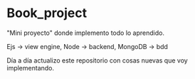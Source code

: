 # Book_project
"Mini proyecto" donde implemento todo lo aprendido.

Ejs -> view engine,
Node -> backend,
MongoDB -> bdd

Día a día actualizo este repositorio con cosas nuevas que voy implementando.

